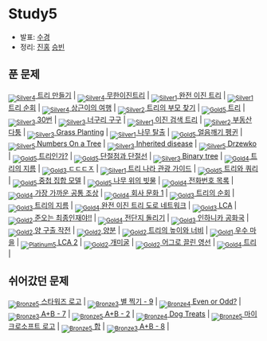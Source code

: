 <!-- tier 리스트 S -->
[Unrated]: https://user-images.githubusercontent.com/33937365/126247607-85783912-c11a-4d50-ac36-8cc7dcb75cd2.png
[Bronze5]: https://user-images.githubusercontent.com/33937365/126247611-e362d727-17a4-4737-a232-5827e185ab7c.png
[Bronze4]: https://user-images.githubusercontent.com/33937365/126247612-89cbc675-e1d4-43a2-950b-1cb014dca697.png
[Bronze3]: https://user-images.githubusercontent.com/33937365/126247613-b8408610-7bc4-40f8-804f-a30a45ddbb68.png
[Bronze2]: https://user-images.githubusercontent.com/33937365/126247614-d85dc6ff-a520-4c00-82bd-eb593b156bd8.png
[Bronze1]: https://user-images.githubusercontent.com/33937365/126247616-04b2ab30-9891-4b7b-8cb4-38e99b97e834.png
[Silver5]: https://user-images.githubusercontent.com/33937365/126247618-38c5c905-672b-4d75-808e-8a7d45ea577d.png
[Silver4]: https://user-images.githubusercontent.com/33937365/126247620-ba2d1b96-b0aa-4b88-80c5-71569c69bbc3.png
[Silver3]: https://user-images.githubusercontent.com/33937365/126247621-1b55b7f4-3a79-4348-8a63-f00c1813853e.png
[Silver2]: https://user-images.githubusercontent.com/33937365/126247622-a83b30a9-6618-4593-b775-6f6730afd3f6.png
[Silver1]: https://user-images.githubusercontent.com/33937365/126247625-8d82f8ab-6f95-4ef8-a243-be31f548596e.png
[Gold5]: https://user-images.githubusercontent.com/33937365/126247627-2979d4d5-915a-4c4e-adb7-c171f9bafe28.png
[Gold4]: https://user-images.githubusercontent.com/33937365/126247629-b24e1e24-4579-450f-bc3c-f166361091dd.png
[Gold3]: https://user-images.githubusercontent.com/33937365/126247630-80fb15af-debc-451d-a937-6c9c6bfa693b.png
[Gold2]: https://user-images.githubusercontent.com/33937365/126247633-7112f6a6-57da-4d1d-953f-5414ba8ffc3d.png
[Gold1]: https://user-images.githubusercontent.com/33937365/126247635-42bd3af9-e129-4379-b44a-22d75de3def6.png
[Platinum5]: https://user-images.githubusercontent.com/33937365/126247636-763e3bc4-43a9-4724-8ce1-c2288aecb636.png
[Platinum4]: https://user-images.githubusercontent.com/33937365/126247637-af30d243-2771-4966-b0bb-0901b9fd4989.png
[Platinum3]: https://user-images.githubusercontent.com/33937365/126247640-cfd654db-86d8-42a9-8d1b-0f3494758330.png
[Platinum2]: https://user-images.githubusercontent.com/33937365/126247641-3e60e9a6-5116-4005-a87d-bfb59969c87a.png
[Platinum1]: https://user-images.githubusercontent.com/33937365/126247643-23bba5ac-52c4-442a-a88a-2eb8998f6446.png
[Diamond5]: https://user-images.githubusercontent.com/33937365/126247645-870445bf-25d9-45ce-9c07-a25949ffad21.png
[Diamond4]: https://user-images.githubusercontent.com/33937365/126247646-b2d7e328-c205-448d-a5bf-c6294c07edaa.png
[Diamond3]: https://user-images.githubusercontent.com/33937365/126247647-db568f94-882f-410c-bd1b-63d49c87623c.png
[Diamond2]: https://user-images.githubusercontent.com/33937365/126247648-52f92f07-0fb9-4b1d-a344-6e9b81d81044.png
[Diamond1]: https://user-images.githubusercontent.com/33937365/126247649-4d068f63-f5e1-40df-910e-dceeb2b7de99.png
[Ruby5]: https://user-images.githubusercontent.com/33937365/126247652-94013ea7-9a96-4068-b922-01535c85801d.png
[Ruby4]: https://user-images.githubusercontent.com/33937365/126247655-a10f7077-6341-416e-938c-b500b7022aca.png
[Ruby3]: https://user-images.githubusercontent.com/33937365/126247656-d0e16a36-5080-4585-a465-4e4f5302beef.png
[Ruby2]: https://user-images.githubusercontent.com/33937365/126247659-1d249660-02a2-4a95-966f-074f99df70fe.png
[Ruby1]: https://user-images.githubusercontent.com/33937365/126247660-8e0d236d-eaef-42b3-8983-28f9e6c94ff9.png
<!-- tier 리스트 E -->

# Study5
- 발표: [수경](reference/hsk.pdf)
- 정리: [진홍](reference/kjh.pdf) [승빈](reference/wsb.pdf)

## 푼 문제
[<sub>![Silver4]</sub> 트리 만들기](https://www.acmicpc.net/problem/14244) |
[<sub>![Silver4]</sub> 무한이진트리](https://www.acmicpc.net/problem/2078) |
[<sub>![Silver1]</sub> 완전 이진 트리](https://www.acmicpc.net/problem/9934) |
[<sub>![Silver1]</sub> 트리 순회](https://www.acmicpc.net/problem/1991) |
[<sub>![Silver4]</sub> 상근이의 여행](https://www.acmicpc.net/problem/9372) |
[<sub>![Silver2]</sub> 트리의 부모 찾기](https://www.acmicpc.net/problem/11725) |
[<sub>![Gold5]</sub> 트리](https://www.acmicpc.net/problem/1068) |
[<sub>![Silver3]</sub> 30번](https://www.acmicpc.net/problem/13116) |
[<sub>![Silver3]</sub> 너구리 구구](https://www.acmicpc.net/problem/18126) |
[<sub>![Silver1]</sub> 이진 검색 트리](https://www.acmicpc.net/problem/5639) |
[<sub>![Silver2]</sub> 부동산 다툼](https://www.acmicpc.net/problem/20364) |
[<sub>![Silver3]</sub> Grass Planting](https://www.acmicpc.net/problem/17024) |
[<sub>![Silver1]</sub> 나무 탈출](https://www.acmicpc.net/problem/15900) |
[<sub>![Gold5]</sub> 얼음깨기 펭귄](https://www.acmicpc.net/problem/21738) |
[<sub>![Silver5]</sub> Numbers On a Tree](https://www.acmicpc.net/problem/11203) |
[<sub>![Silver3]</sub> Inherited disease](https://www.acmicpc.net/problem/10897) |
[<sub>![Silver5]</sub> Drzewko](https://www.acmicpc.net/problem/8680) |
[<sub>![Gold5]</sub> 트리인가?](https://www.acmicpc.net/problem/6416) |
[<sub>![Gold5]</sub> 단절점과 단절선](https://www.acmicpc.net/problem/14675) |
[<sub>![Silver3]</sub> Binary tree](https://www.acmicpc.net/problem/13237) |
[<sub>![Gold4]</sub> 트리의 지름](https://www.acmicpc.net/problem/1967) |
[<sub>![Gold3]</sub> ㄷㄷㄷㅈ](https://www.acmicpc.net/problem/19535) |
[<sub>![Silver1]</sub> 트리 나라 관광 가이드](https://www.acmicpc.net/problem/15805) |
[<sub>![Gold5]</sub> 트리와 쿼리](https://www.acmicpc.net/problem/15681) |
[<sub>![Gold5]</sub> 중첩 집합 모델](https://www.acmicpc.net/problem/19641) |
[<sub>![Gold5]</sub> 나무 위의 빗물](https://www.acmicpc.net/problem/17073) |
[<sub>![Gold4]</sub> 전화번호 목록](https://www.acmicpc.net/problem/5052) |
[<sub>![Gold4]</sub> 가장 가까운 공통 조상](https://www.acmicpc.net/problem/3584) |
[<sub>![Gold4]</sub> 회사 문화 1](https://www.acmicpc.net/problem/14267) |
[<sub>![Gold3]</sub> 트리의 순회](https://www.acmicpc.net/problem/2263) |
[<sub>![Gold3]</sub> 트리의 지름](https://www.acmicpc.net/problem/1167) |
[<sub>![Gold4]</sub> 완전 이진 트리 도로 네트워크](https://www.acmicpc.net/problem/12888) |
[<sub>![Gold3]</sub> LCA](https://www.acmicpc.net/problem/11437) |
[<sub>![Gold2]</sub> 준오는 최종인재야!!](https://www.acmicpc.net/problem/14657) |
[<sub>![Gold4]</sub> 전단지 돌리기](https://www.acmicpc.net/problem/19542) |
[<sub>![Gold3]</sub> 인하니카 공화국](https://www.acmicpc.net/problem/12784) |
[<sub>![Gold2]</sub> 양 구출 작전](https://www.acmicpc.net/problem/16437) |
[<sub>![Gold2]</sub> 양분](https://www.acmicpc.net/problem/20530) |
[<sub>![Gold2]</sub> 트리의 높이와 너비](https://www.acmicpc.net/problem/2250) |
[<sub>![Gold1]</sub> 우수 마을](https://www.acmicpc.net/problem/1949) |
[<sub>![Platinum5]</sub> LCA 2](https://www.acmicpc.net/problem/11438) |
[<sub>![Gold2]</sub> 개미굴](https://www.acmicpc.net/problem/14725) |
[<sub>![Gold2]</sub> 어그로 끌린 영선](https://www.acmicpc.net/problem/14678) |
[<sub>![Gold4]</sub> 트리](https://www.acmicpc.net/problem/4803) |

## 쉬어갔던 문제
[<sub>![Bronze5]</sub> 스타워즈 로고](https://www.acmicpc.net/problem/9653) |
[<sub>![Bronze3]</sub> 별 찍기 - 9](https://www.acmicpc.net/problem/2446) |
[<sub>![Bronze4]</sub> Even or Odd?](https://www.acmicpc.net/problem/18005) |
[<sub>![Bronze3]</sub> A+B - 7](https://www.acmicpc.net/problem/11021) |
[<sub>![Bronze5]</sub> A+B - 2](https://www.acmicpc.net/problem/2558) |
[<sub>![Bronze4]</sub> Dog Treats](https://www.acmicpc.net/problem/19602) |
[<sub>![Bronze5]</sub> 마이크로소프트 로고](https://www.acmicpc.net/problem/5338) |
[<sub>![Bronze5]</sub> 합](https://www.acmicpc.net/problem/8393) |
[<sub>![Bronze3]</sub> A+B - 8](https://www.acmicpc.net/problem/11022) |

